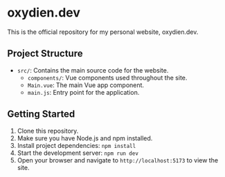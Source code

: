 # oxydien.dev

This is the official repository for my personal website, oxydien.dev.

## Project Structure

- `src/`: Contains the main source code for the website.
  - `components/`: Vue components used throughout the site.
  - `Main.vue`: The main Vue app component.
  - `main.js`: Entry point for the application.

## Getting Started

1. Clone this repository.
2. Make sure you have Node.js and npm installed.
3. Install project dependencies: `npm install`
4. Start the development server: `npm run dev`
5. Open your browser and navigate to `http://localhost:5173` to view the site.
